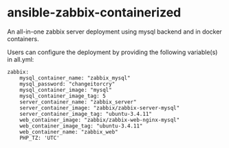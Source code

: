 # ansible-zabbix-containerized
An all-in-one zabbix server deployment using mysql backend and in docker containers.

Users can configure the deployment by providing the following variable(s) in all.yml:

```
zabbix:
    mysql_container_name: "zabbix_mysql"
    mysql_password: "changeitorcry"
    mysql_container_image: "mysql"
    mysql_container_image_tag: 5
    server_container_name: "zabbix_server"
    server_container_image: "zabbix/zabbix-server-mysql"
    server_container_image_tag: "ubuntu-3.4.11"
    web_container_image: "zabbix/zabbix-web-nginx-mysql"
    web_container_image_tag: "ubuntu-3.4.11"
    web_container_name: "zabbix_web"
    PHP_TZ: 'UTC'
```
